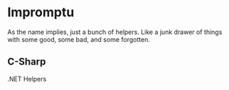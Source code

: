 # Impromptu

As the name implies, just a bunch of helpers. Like a junk drawer of things with some good, some bad, and some forgotten.

## C-Sharp

.NET Helpers

